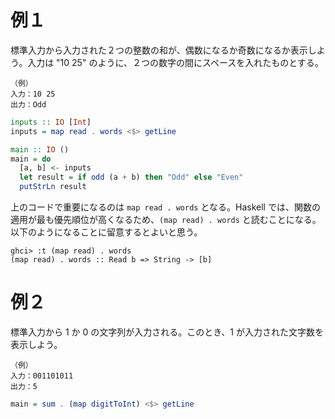 # 例１
標準入力から入力された２つの整数の和が、偶数になるか奇数になるか表示しよう。入力は "10 25" のように、２つの数字の間にスペースを入れたものとする。

```
（例）
入力：10 25
出力：Odd
```

```Haskell
inputs :: IO [Int]
inputs = map read . words <$> getLine

main :: IO ()
main = do
  [a, b] <- inputs
  let result = if odd (a + b) then "Odd" else "Even"
  putStrLn result
```

上のコードで重要になるのは `map read . words` となる。Haskell では、関数の適用が最も優先順位が高くなるため、`(map read) . words` と読むことになる。<br>
以下のようになることに留意するとよいと思う。

```
ghci> :t (map read) . words
(map read) . words :: Read b => String -> [b]
```

# 例２
標準入力から 1 か 0 の文字列が入力される。このとき、1 が入力された文字数を表示しよう。

```
（例）
入力：001101011
出力：5
```

```Haskell
main = sum . (map digitToInt) <$> getLine
```
